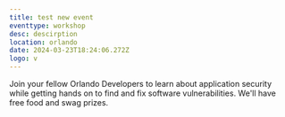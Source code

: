 ```yaml
---
title: test new event
eventtype: workshop
desc: descirption
location: orlando
date: 2024-03-23T18:24:06.272Z
logo: v
---
```

Join your fellow Orlando Developers to learn about application security while getting hands on to find and fix software vulnerabilities. We'll have free food and swag prizes.
<br/>
<br/>
